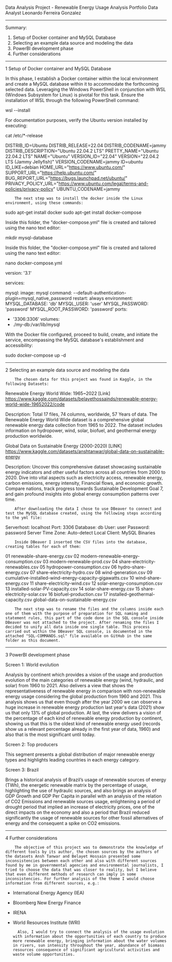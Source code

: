 ﻿Data Analysis Project - Renewable Energy Usage Analysis
Portfolio Data Analyst
Leonardo Ferreira Gonzalez
________________________________________________________________________________________________________


Summary:


1. Setup of Docker container and MySQL Database
2. Selecting an example data source and modeling the data
3. PowerBI development phase
4. Further considerations


________________________________________________________________________________________________________


1 Setup of Docker container and MySQL Database


In this phase, I establish a Docker container within the local environment and create a MySQL database within it to accommodate the forthcoming selected data. Leveraging the Windows PowerShell in conjunction with WSL (Windows Subsystem for Linux) is pivotal for this task. Ensure the installation of WSL through the following PowerShell command:


wsl --install


For documentation purposes, verify the Ubuntu version installed by executing:


cat /etc/*-release


DISTRIB_ID=Ubuntu
DISTRIB_RELEASE=22.04
DISTRIB_CODENAME=jammy
DISTRIB_DESCRIPTION="Ubuntu 22.04.2 LTS"
PRETTY_NAME="Ubuntu 22.04.2 LTS"
NAME="Ubuntu"
VERSION_ID="22.04"
VERSION="22.04.2 LTS (Jammy Jellyfish)"
VERSION_CODENAME=jammy
ID=ubuntu
ID_LIKE=debian
HOME_URL="https://www.ubuntu.com/"
SUPPORT_URL="https://help.ubuntu.com/"
BUG_REPORT_URL="https://bugs.launchpad.net/ubuntu/"
PRIVACY_POLICY_URL="https://www.ubuntu.com/legal/terms-and-policies/privacy-policy"
UBUNTU_CODENAME=jammy


        The next step was to install the docker inside the Linux environment, using these commands:


sudo apt-get install docker
sudo apt-get install docker-compose


Inside this folder, the "docker-compose.yml" file is created and tailored using the nano text editor:


mkdir mysql-database


Inside this folder, the "docker-compose.yml" file is created and tailored using the nano text editor:


nano docker-compose.yml


version: '3.1'


services:


mysql:
image: mysql
command: --default-authentication-plugin=mysql_native_password
restart: always
environment:
MYSQL_DATABASE: 'db'
MYSQL_USER: 'user'
MYSQL_PASSWORD: 'password'
MYSQL_ROOT_PASSWORD: 'password'
ports:
- '3306:3306'
volumes:
- ./my-db:/var/lib/mysql


With the Docker file configured, proceed to build, create, and initiate the service, encompassing the MySQL database's establishment and accessibility:


sudo docker-compose up -d

________________________________________________________________________________________________________


2 Selecting an example data source and modeling the data


        The chosen data for this project was found in Kaggle, in the following Datasets:


Renewable Energy World Wide: 1965~2022
[Link] https://www.kaggle.com/datasets/belayethossainds/renewable-energy-world-wide-19652022/code


Description: Total 17 files, 74 columns, worldwide, 57 Years of data. The Renewable Energy World Wide dataset is a comprehensive global renewable energy data collection from 1965 to 2022. The dataset includes information on hydropower, wind, solar, biofuel, and geothermal energy production worldwide.


Global Data on Sustainable Energy (2000-2020)
[LINK] https://www.kaggle.com/datasets/anshtanwar/global-data-on-sustainable-energy


Description: Uncover this comprehensive dataset showcasing sustainable energy indicators and other useful factors across all countries from 2000 to 2020. Dive into vital aspects such as electricity access, renewable energy, carbon emissions, energy intensity, Financial flows, and economic growth. Compare nations, track progress towards Sustainable Development Goal 7, and gain profound insights into global energy consumption patterns over time.


        After downloading the data I chose to use DBeaver to connect and test the MySQL database created, using the following steps according to the yml file:


Serverhost: localhost
Port: 3306
Database: db
User: user
Password: password
Server Time Zone: Auto-detect
Local Client: MySQL Binaries


        Inside DBeaver I inserted the CSV files into the database, creating tables for each of them:


01 renewable-share-energy.csv
02 modern-renewable-energy-consumption.csv
03 modern-renewable-prod.csv
04 share-electricity-renewables.csv
05 hydropower-consumption.csv
06 hydro-share-energy.csv
07 share-electricity-hydro.csv
08 wind-generation.csv
09 cumulative-installed-wind-energy-capacity-gigawatts.csv
10 wind-share-energy.csv
11 share-electricity-wind.csv
12 solar-energy-consumption.csv
13 installed-solar-PV-capacity.csv
14 solar-share-energy.csv
15 share-electricity-solar.csv
16 biofuel-production.csv
17 installed-geothermal-capacity.csv
global-data-on-sustainable-energy.csv


        The next step was to rename the files and the columns inside each one of them with the purpose of preparation for SQL naming and statement rules, this part of the code done in the SQL console inside DBeaver was not attached to the project. After renaming the files I decided to unify all data inside one single table. This process carried out within the DBeaver SQL console, is documented in the attached "SQL-COMMANDS.sql" file available on GitHub in the same folder as this document.


________________________________________________________________________________________________________


3 PowerBI development phase


Screen 1: World evolution


Analysis by continent which provides a vision of the usage and production evolution of the main categories of renewable energy (wind, hydraulic, and solar) from 1960 to 2021. Also delivers a view that shows the representativeness of renewable energy in comparison with non-renewable energy usage considering the global production from 1960 and 2021. This analysis shows us that even though after the year 2000 we can observe a huge increase in renewable energy production last year's data (2021) show us that only 13% of global production. At last, the view delivers a vision of the percentage of each kind of renewable energy production by continent, showing us that this is the oldest kind of renewable energy used (records show us a relevant percentage already in the first year of data, 1960) and also that is the most significant until today.


Screen 2: Top producers


This segment presents a global distribution of major renewable energy types and highlights leading countries in each energy category.


Screen 3: Brazil


Brings a historical analysis of Brazil’s usage of renewable sources of energy (TWh), the energetic renewable matrix by the percentage of usage, highlighting the use of hydraulic sources, and also brings an analysis of GDP Growth and GDP Per Capita in parallel with an analysis of the relation of CO2 Emissions and renewable sources usage, enlightening a period of drought period that implied an increase of electricity prices, one of the direct impacts on the economy and also a period that Brazil reduced significantly the usage of renewable sources for other fossil alternatives of energy and the consequent a spike on CO2 emissions.


________________________________________________________________________________________________________


4 Further considerations


        The objective of this project was to demonstrate the knowledge of different tools by its author, the chosen sources by the authors of the datasets Ansh Tanwar and Belayet Hossain presented some inconsistencies between each other and also with different sources found by me in governmental agencies and environmental journalists, I tried to choose the data that was closer to reality, but I believe that even different methods of research can imply in some inconsistencies. For further analysis of the theme I would choose information from different sources, e.g.:


* International Energy Agency (IEA)
* Bloomberg New Energy Finance
* IRENA
* World Resources Institute (WRI)


        Also, I would try to connect the analysis of the usage evolution with information about the opportunities of each country to produce more renewable energy, bringing information about the water volumes in rivers, sun intensity throughout the year, abundance of biomass resources consequence of significant agricultural activities and waste volume opportunities.